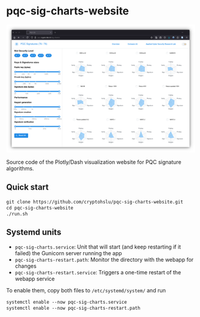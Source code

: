 # pqc-sig-charts-website

![](webapp.png)

Source code of the Plotly/Dash visualization website for PQC signature algorithms.

## Quick start

```console
git clone https://github.com/cryptohslu/pqc-sig-charts-website.git
cd pqc-sig-charts-website
./run.sh
```

## Systemd units

- `pqc-sig-charts.service`: Unit that will start (and keep restarting if it failed) the Gunicorn server running the app
- `pqc-sig-charts-restart.path`: Monitor the directory with the webapp for changes
- `pqc-sig-charts-restart.service`: Triggers a one-time restart of the webapp service

To enable them, copy both files to `/etc/systemd/system/` and run

```console
systemctl enable --now pqc-sig-charts.service
systemctl enable --now pqc-sig-charts-restart.path
```
